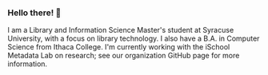 ### Hello there! 👋

I am a Library and Information Science Master's student at Syracuse University, with a focus on library technology. I also have a B.A. in Computer Science from Ithaca College.
I'm currently working with the iSchool Metadata Lab on research; see our organization GitHub page for more information.

<!--
**klpolley/klpolley** is a ✨ _special_ ✨ repository because its `README.md` (this file) appears on your GitHub profile.

Here are some ideas to get you started:

- 🔭 I’m currently working on ...
- 🌱 I’m currently learning ...
- 👯 I’m looking to collaborate on ...
- 🤔 I’m looking for help with ...
- 💬 Ask me about ...
- 📫 How to reach me: ...
- 😄 Pronouns: ...
- ⚡ Fun fact: ...
-->
